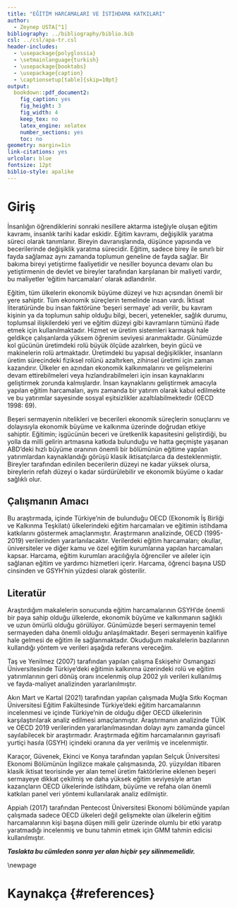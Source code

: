 ```yaml
---
title: "EĞİTİM HARCAMALARI VE İSTİHDAMA KATKILARI"
author: 
  - Zeynep USTA[^1]
bibliography: ../bibliography/biblio.bib
csl: ../csl/apa-tr.csl
header-includes:
  - \usepackage{polyglossia}
  - \setmainlanguage{turkish}
  - \usepackage{booktabs}
  - \usepackage{caption} 
  - \captionsetup[table]{skip=10pt}
output:
  bookdown::pdf_document2:
    fig_caption: yes
    fig_height: 3
    fig_width: 4
    keep_tex: no
    latex_engine: xelatex
    number_sections: yes
    toc: no
geometry: margin=1in
link-citations: yes
urlcolor: blue
fontsize: 12pt
biblio-style: apalike
---
```



<!-- ======================================================================= -->
<!-- ============================== NOTLAR ================================= -->
<!-- ======================================================================= -->
[^1]: 20080305, [Github Repo](https://github.com/ZeynepUstaa/istatistik_arasinav.git)


# Giriş
İnsanlığın öğrendiklerini sonraki nesillere aktarma isteğiyle oluşan eğitim kavramı, insanlık tarihi kadar eskidir. Eğitim kavramı, değişiklik yaratma süreci olarak tanımlanır. Bireyin davranışlarında, düşünce yapısında ve becerilerinde değişiklik yaratma sürecidir. Eğitim, sadece birey ile sınırlı bir fayda sağlamaz aynı zamanda toplumun geneline de fayda sağlar. Bir bakıma bireyi yetiştirme faaliyetidir ve nesiller boyunca devamı olan bu yetiştirmenin de devlet ve bireyler tarafından karşılanan bir maliyeti vardır, bu maliyetler ‘eğitim harcamaları’ olarak adlandırılır. 

Eğitim, tüm ülkelerin ekonomik büyüme düzeyi ve hızı açısından önemli bir yere sahiptir. Tüm ekonomik süreçlerin temelinde insan vardı. İktisat literatüründe bu insan faktörüne ‘beşeri sermaye’ adı verilir, bu kavram kişinin ya da toplumun sahip olduğu bilgi, beceri, yetenekler, sağlık durumu, toplumsal ilişkilerdeki yeri ve eğitim düzeyi gibi kavramların tümünü ifade etmek için kullanılmaktadır. Hizmet ve üretim sistemleri karmaşık hale geldikçe çalışanlarda yüksem öğrenim seviyesi aranmaktadır. Günümüzde kol gücünün üretimdeki rolü büyük ölçüde azalırken, beyin gücü ve makinelerin rolü artmaktadır. Üretimdeki bu yapısal değişiklikler, insanların üretim sürecindeki fiziksel rolünü azaltırken, zihinsel üretimi için zaman kazandırır. Ülkeler en azından ekonomik kalkınmalarını ve gelişmelerini devam ettirebilmeleri veya hızlandırabilmeleri için insan kaynaklarını geliştirmek zorunda kalmışlardır. İnsan kaynaklarını geliştirmek amacıyla yapılan eğitim harcamaları, aynı zamanda bir yatırım olarak kabul edilmekte ve bu yatırımlar sayesinde sosyal eşitsizlikler azaltılabilmektedir (OECD 1998: 69). 

Beşeri sermayenin nitelikleri ve becerileri ekonomik süreçlerin sonuçlarını ve dolayısıyla ekonomik büyüme ve kalkınma üzerinde doğrudan etkiye sahiptir. Eğitimin; işgücünün beceri ve üretkenlik kapasitesini geliştirdiği, bu yolla da milli gelirin artmasına katkıda bulunduğu ve hatta geçmişte yaşanan ABD’deki hızlı büyüme oranının önemli bir bölümünün eğitime yapılan yatırımlardan kaynaklandığı görüşü klasik iktisatçılarca da desteklenmiştir. Bireyler tarafından edinilen becerilerin düzeyi ne kadar yüksek olursa, bireylerin refah düzeyi o kadar sürdürülebilir ve ekonomik büyüme o kadar sağlıklı olur. 

## Çalışmanın Amacı
Bu araştırmada, içinde Türkiye’nin de bulunduğu OECD (Ekonomik İş Birliği ve Kalkınma Teşkilatı) ülkelerindeki eğitim harcamaları ve eğitimin istihdama katkılarını göstermek amaçlanmıştır. Araştırmanın analizinde, OECD (1995-2019) verilerinden yararlanılacaktır. Verilerdeki eğitim harcamaları; okullar, üniversiteler ve diğer kamu ve özel eğitim kurumlarına yapılan harcamaları kapsar. Harcama, eğitim kurumları aracılığıyla öğrenciler ve aileler için sağlanan eğitim ve yardımcı hizmetleri içerir. Harcama, öğrenci başına USD cinsinden ve GSYH’nin yüzdesi olarak gösterilir.    

## Literatür 
Araştırdığım makalelerin sonucunda eğitim harcamalarının GSYH’de önemli bir paya sahip olduğu ülkelerde, ekonomik büyüme ve kalkınmanın sağlıklı ve uzun ömürlü olduğu görülüyor. Günümüzde beşeri sermayenin temel sermayeden daha önemli olduğu anlaşılmaktadır. Beşeri sermayenin kalifiye hale gelmesi de eğitim ile sağlanmaktadır. Okuduğum makalelerin bazılarının kullandığı yöntem ve verileri aşağıda referans vereceğim.  

Taş ve Yenilmez (2007) tarafından yapılan çalışma Eskişehir Osmangazi Üniversitesinde Türkiye’deki eğitimin kalkınma üzerindeki rolü ve eğitim yatırımlarının geri dönüş oranı incelenmiş olup 2002 yılı verileri kullanılmış ve fayda-maliyet analizinden yararlanılmıştır. 

Akın Mart ve Kartal (2021) tarafından yapılan çalışmada Muğla Sıtkı Koçman Üniversitesi Eğitim Fakültesinde Türkiye’deki eğitim harcamalarının incelenmesi ve içinde Türkiye’nin de olduğu diğer OECD ülkelerinin karşılaştırılarak analiz edilmesi amaçlanmıştır. Araştırmanın analizinde TÜİK ve OECD 2019 verilerinden yararlanılmasından dolayı aynı zamanda güncel sayılabilecek bir araştırmadır. Araştırmada eğitim harcamalarının gayrisafi yurtiçi hasıla (GSYH) içindeki oranına da yer verilmiş ve incelenmiştir.  

Karaçor, Güvenek, Ekinci ve Konya tarafından yapılan Selçuk Üniversitesi Ekonomi Bölümünün İngilizce makale çalışmasında, 20. yüzyıldan itibaren klasik iktisat teorisinde yer alan temel üretim faktörlerine eklenen beşeri sermayeye dikkat çekilmiş ve daha yüksek eğitim seviyesiyle artan kazançların OECD ülkelerinde istihdam, büyüme ve refaha olan önemli katkıları panel veri yöntemi kullanılarak analiz edilmiştir. 

Appiah (2017) tarafından Pentecost Üniversitesi Ekonomi bölümünde yapılan çalışmada sadece OECD ülkeleri değil gelişmekte olan ülkelerin eğitim harcamalarının kişi başına düşen milli gelir üzerinde olumlu bir etki yaratıp yaratmadığı incelenmiş ve bunu tahmin etmek için GMM tahmin edicisi kullanılmıştır.  


**_Taslakta bu cümleden sonra yer alan hiçbir şey silinmemelidir._**

\newpage
# Kaynakça {#references}
<div id="refs"></div>

